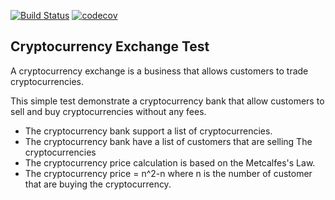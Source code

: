 [![Build Status](https://img.shields.io/travis/embenzekri/cryptocurrency-exchange.svg?style=flat)](https://travis-ci.org/HyounesH/cryptocurrency-exchange)
[![codecov](https://img.shields.io/codecov/c/github/embenzekri/cryptocurrency-exchange.svg?style=flat)](https://codecov.io/gh/embenzekri/cryptocurrency-exchange/branch/master)

Cryptocurrency Exchange Test
-----

A cryptocurrency exchange is a business that allows customers to trade cryptocurrencies.

This simple test demonstrate a cryptocurrency bank that allow customers to sell and buy cryptocurrencies without any fees.

- The cryptocurrency bank support a list of cryptocurrencies.
- The cryptocurrency bank have a list of customers that are selling The cryptocurrencies
- The cryptocurrency price calculation is based on the Metcalfes's Law.
- The cryptocurrency price = n^2-n where n is the number of customer that are buying the cryptocurrency.

